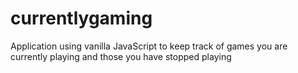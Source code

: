 # currentlygaming
Application using vanilla JavaScript to keep track of games you are currently playing and those you have stopped playing
